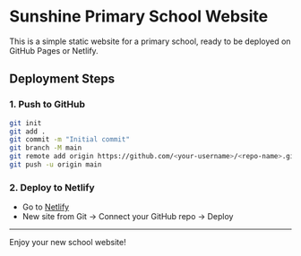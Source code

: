 # Sunshine Primary School Website

This is a simple static website for a primary school, ready to be deployed on GitHub Pages or Netlify.

## Deployment Steps

### 1. Push to GitHub
```bash
git init
git add .
git commit -m "Initial commit"
git branch -M main
git remote add origin https://github.com/<your-username>/<repo-name>.git
git push -u origin main
```

### 2. Deploy to Netlify
- Go to [Netlify](https://www.netlify.com/)
- New site from Git → Connect your GitHub repo → Deploy

---
Enjoy your new school website!
